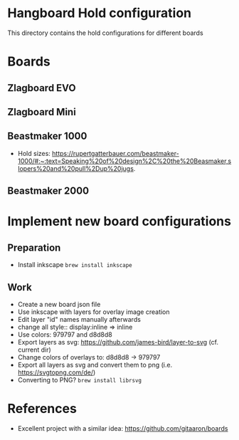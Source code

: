 # Hangboard Hold configuration
This directory contains the hold configurations for different boards

# Boards
## Zlagboard EVO

## Zlagboard Mini

## Beastmaker 1000
+ Hold sizes: https://rupertgatterbauer.com/beastmaker-1000/#:~:text=Speaking%20of%20design%2C%20the%20Beasmaker,slopers%20and%20pull%2Dup%20jugs.

## Beastmaker 2000

# Implement new board configurations

## Preparation
+ Install inkscape `brew install inkscape`

## Work
+ Create a new board json file 
+ Use inkscape with layers for overlay image creation 
+ Edit layer "id" names manually afterwards
+ change all style:: display:inline => inline
+ Use colors: 979797 and d8d8d8
+ Export layers as svg: https://github.com/james-bird/layer-to-svg (cf. current dir)
+ Change colors of overlays to: d8d8d8 -> 979797
+ Export all layers as svg and convert them to png (i.e. https://svgtopng.com/de/)
+ Converting to PNG? `brew install librsvg`




# References 
+ Excellent project with a similar idea: https://github.com/gitaaron/boards

